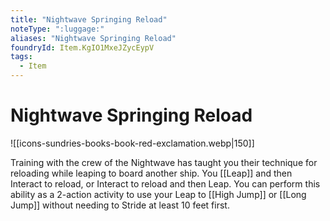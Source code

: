 ```yaml
---
title: "Nightwave Springing Reload"
noteType: ":luggage:"
aliases: "Nightwave Springing Reload"
foundryId: Item.KgIO1MxeJZycEypV
tags:
  - Item
---
```


# Nightwave Springing Reload
![[icons-sundries-books-book-red-exclamation.webp|150]]

Training with the crew of the Nightwave has taught you their technique for reloading while leaping to board another ship. You [[Leap]] and then Interact to reload, or Interact to reload and then Leap. You can perform this ability as a 2-action activity to use your Leap to [[High Jump]] or [[Long Jump]] without needing to Stride at least 10 feet first.
